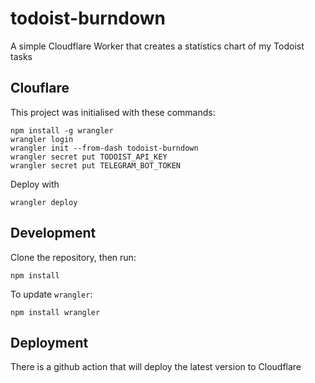 # todoist-burndown

A simple Cloudflare Worker that creates a statistics chart of my Todoist tasks


## Clouflare

This project was initialised with these commands:

```shell
npm install -g wrangler
wrangler login
wrangler init --from-dash todoist-burndown
wrangler secret put TODOIST_API_KEY
wrangler secret put TELEGRAM_BOT_TOKEN
```

Deploy with
```shell
wrangler deploy
```

## Development

Clone the repository, then run:
```shell
npm install
```

To update `wrangler`:
```shell
npm install wrangler
```


## Deployment

There is a github action that will deploy the latest version to Cloudflare